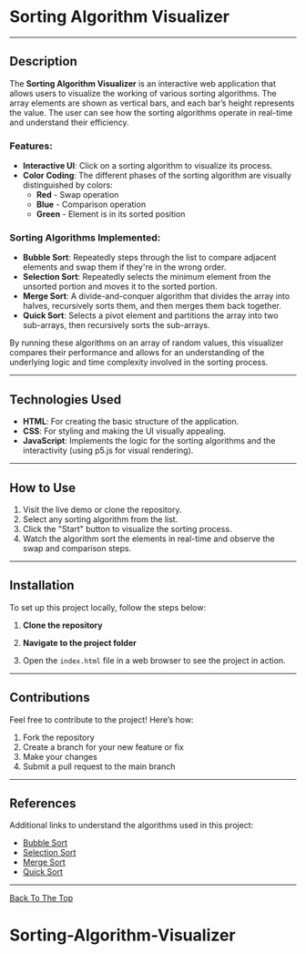 # Sorting Algorithm Visualizer



---

## Description

The **Sorting Algorithm Visualizer** is an interactive web application that allows users to visualize the working of various sorting algorithms. The array elements are shown as vertical bars, and each bar’s height represents the value. The user can see how the sorting algorithms operate in real-time and understand their efficiency.

### Features:
- **Interactive UI**: Click on a sorting algorithm to visualize its process.
- **Color Coding**: The different phases of the sorting algorithm are visually distinguished by colors:
  - **Red** - Swap operation
  - **Blue** - Comparison operation
  - **Green** - Element is in its sorted position


### Sorting Algorithms Implemented:
- **Bubble Sort**: Repeatedly steps through the list to compare adjacent elements and swap them if they're in the wrong order.
- **Selection Sort**: Repeatedly selects the minimum element from the unsorted portion and moves it to the sorted portion.
- **Merge Sort**: A divide-and-conquer algorithm that divides the array into halves, recursively sorts them, and then merges them back together.
- **Quick Sort**: Selects a pivot element and partitions the array into two sub-arrays, then recursively sorts the sub-arrays.

By running these algorithms on an array of random values, this visualizer compares their performance and allows for an understanding of the underlying logic and time complexity involved in the sorting process.

---

## Technologies Used

- **HTML**: For creating the basic structure of the application.
- **CSS**: For styling and making the UI visually appealing.
- **JavaScript**: Implements the logic for the sorting algorithms and the interactivity (using p5.js for visual rendering).

---

## How to Use

1. Visit the live demo or clone the repository.
2. Select any sorting algorithm from the list.
3. Click the "Start" button to visualize the sorting process.
4. Watch the algorithm sort the elements in real-time and observe the swap and comparison steps.

---

## Installation

To set up this project locally, follow the steps below:

1. **Clone the repository**  

2. **Navigate to the project folder**  

3. Open the `index.html` file in a web browser to see the project in action.

---

## Contributions

Feel free to contribute to the project! Here’s how:
1. Fork the repository
2. Create a branch for your new feature or fix
3. Make your changes
4. Submit a pull request to the main branch

---

## References


Additional links to understand the algorithms used in this project:
- [Bubble Sort](https://en.wikipedia.org/wiki/Bubble_sort)
- [Selection Sort](https://en.wikipedia.org/wiki/Selection_sort)
- [Merge Sort](https://en.wikipedia.org/wiki/Merge_sort)
- [Quick Sort](https://en.wikipedia.org/wiki/Quicksort)

---

[Back To The Top](#sorting-algorithm-visualizer)
# Sorting-Algorithm-Visualizer
